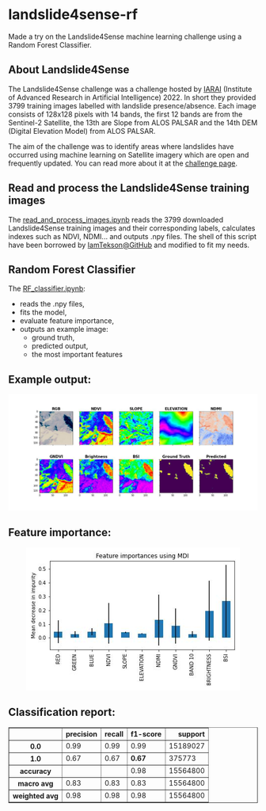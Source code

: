 # landslide4sense-rf
Made a try on the Landslide4Sense machine learning challenge using a Random Forest Classifier.

## About Landslide4Sense
The Landslide4Sense challenge was a challenge hosted by [IARAI](https://www.iarai.ac.at/) (Institute of Advanced Research in Artificial Intelligence) 2022. In short they provided 3799 training images labelled with landslide presence/absence. Each image consists of 128x128 pixels with 14 bands, the first 12 bands are from the Sentinel-2 Satellite, the 13th are Slope from ALOS PALSAR and the 14th DEM (Digital Elevation Model) from ALOS PALSAR.

The aim of the challenge was to identify areas where landslides have occurred using machine learning on Satellite imagery which are open and frequently updated. You can read more about it at the [challenge page](https://www.iarai.ac.at/landslide4sense/).


## Read and process the Landslide4Sense training images

The [read_and_process_images.ipynb]() reads the 3799 downloaded Landslide4Sense training images and their corresponding labels, calculates indexes such as NDVI, NDMI... and outputs .npy files. The shell of this script have been borrowed by [IamTekson@GitHub]() and modified to fit my needs.

## Random Forest Classifier

The [RF_classifier.ipynb]():
* reads the .npy files, 
* fits the model, 
* evaluate feature importance,
* outputs an example image:
  * ground truth, 
  * predicted output,
  * the most important features

## Example output:
![Image showing most important spectral bands, the ground truth and predicted image.](output/40.jpg)

## Feature importance:
<p align="center">
  <img src="output/Feature_importance.jpg" alt="Image showing the feature importance."/>
</p>

## Classification report:

 <table border="1" class="dataframe" align="center">
  <thead>
    <tr style="text-align: right;">
      <th></th>
      <th>precision</th>
      <th>recall</th>
      <th>f1-score</th>
      <th>support</th>
    </tr>
  </thead>
  <tbody>
    <tr>
      <th>0.0</th>
      <td>0.99</td>
      <td>0.99</td>
      <td>0.99</td>
      <td>15189027</td>
    </tr>
    <tr>
      <th>1.0</th>
      <td>0.67</td>
      <td>0.67</td>
     <td><b>0.67</b></td>
      <td>375773</td>
    </tr>
    <tr>
      <th>accuracy</th>
      <td></td>
      <td></td>
      <td>0.98</td>
      <td>15564800</td>
    </tr>
    <tr>
      <th>macro avg</th>
      <td>0.83</td>
      <td>0.83</td>
      <td>0.83</td>
      <td>15564800</td>
    </tr>
    <tr>
      <th>weighted avg</th>
      <td>0.98</td>
      <td>0.98</td>
      <td>0.98</td>
      <td>15564800</td>
    </tr>
  </tbody>
</table>

